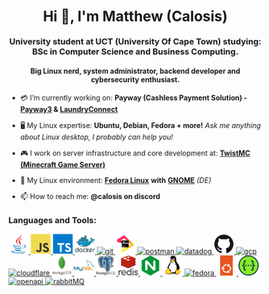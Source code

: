 <h1 align="center">Hi 👋, I'm Matthew (Calosis)</h1>
<h3 align="center">University student at UCT (University Of Cape Town) studying: BSc in Computer Science and Business Computing.</h3>
<h4 align="center"> Big Linux nerd, system administrator, backend developer and cybersecurity enthusiast. </h4>

- 💳 I’m currently working on: **Payway (Cashless Payment Solution) - [Payway3](https://payway3.iqt.co.za) & [LaundryConnect](https://www.laundrysolutions360.co.za/laundry-connect/)**

- 🖥️ My Linux expertise: **Ubuntu, Debian, Fedora + more!** _Ask me anything about Linux desktop, I probably can help you!_

- 🎮 I work on server infrastructure and core development at: **[TwistMC (Minecraft Game Server)](https://github.com/TwistMC-Development)**

- 🐧 My Linux environment: **[Fedora Linux](https://fedoraproject.org/)** **with** **[GNOME](https://www.gnome.org/)** _(DE)_

- 📫 How to reach me: **@calosis on discord**

<h3 align="left">Languages and Tools:</h3>
<p align="left">
    <a href="https://www.java.com" target="_blank" rel="noreferrer">
        <img src="https://raw.githubusercontent.com/devicons/devicon/master/icons/java/java-original.svg" alt="java" width="40" height="40"/>
    </a>
    <a href="https://developer.mozilla.org/en-US/docs/Web/JavaScript" target="_blank" rel="noreferrer">
        <img src="https://raw.githubusercontent.com/devicons/devicon/master/icons/javascript/javascript-original.svg" alt="javascript" width="40" height="40"/>
    </a>
    <a href="https://www.typescriptlang.org/" target="_blank" rel="noreferrer">
        <img src="https://raw.githubusercontent.com/devicons/devicon/master/icons/typescript/typescript-original.svg" alt="typescript" width="40" height="40"/>
    </a>
    <a href="https://www.docker.com/" target="_blank" rel="noreferrer">
        <img src="https://raw.githubusercontent.com/devicons/devicon/master/icons/docker/docker-original-wordmark.svg" alt="docker" width="40" height="40"/>
    </a>
    <a href="https://git-scm.com/" target="_blank" rel="noreferrer">
        <img src="https://www.vectorlogo.zone/logos/git-scm/git-scm-icon.svg" alt="git" width="40" height="40"/>
    </a>
    <a href="https://www.jetbrains.com/" target="_blank" rel="noreferrer">
        <img src="https://raw.githubusercontent.com/devicons/devicon/master/icons/jetbrains/jetbrains-original.svg" alt="jetbrains" width="40" height="40"/>
    </a>
    <a href="https://postman.com" target="_blank" rel="noreferrer">
        <img src="https://www.vectorlogo.zone/logos/getpostman/getpostman-icon.svg" alt="postman" width="40" height="40"/>
    </a>
    <a href="https://www.datadoghq.com/" target="_blank" rel="noreferrer">
        <img src="https://www.vectorlogo.zone/logos/datadoghq/datadoghq-icon.svg" alt="datadog" width="40" height="40"/>
    </a>
    <a href="https://github.com/" target="_blank" rel="noreferrer">
        <img src="https://raw.githubusercontent.com/devicons/devicon/master/icons/github/github-original.svg" alt="github" width="40" height="40"/>
    </a>
    <a href="https://cloud.google.com" target="_blank" rel="noreferrer">
        <img src="https://www.vectorlogo.zone/logos/google_cloud/google_cloud-icon.svg" alt="gcp" width="40" height="40"/>
    </a>
    <a href="https://www.cloudflare.com/" target="_blank" rel="noreferrer">
        <img src="https://www.vectorlogo.zone/logos/cloudflare/cloudflare-icon.svg" alt="cloudflare" width="40" height="40"/>
    </a>
    <a href="https://www.mongodb.com/" target="_blank" rel="noreferrer">
        <img src="https://raw.githubusercontent.com/devicons/devicon/master/icons/mongodb/mongodb-original-wordmark.svg" alt="mongodb" width="40" height="40"/>
    </a>
    <a href="https://www.mysql.com/" target="_blank" rel="noreferrer">
        <img src="https://raw.githubusercontent.com/devicons/devicon/master/icons/mysql/mysql-original-wordmark.svg" alt="mysql" width="40" height="40"/>
    </a>
    <a href="https://www.postgresql.org" target="_blank" rel="noreferrer">
        <img src="https://raw.githubusercontent.com/devicons/devicon/master/icons/postgresql/postgresql-original-wordmark.svg" alt="postgresql" width="40" height="40"/>
    </a>
    <a href="https://redis.io" target="_blank" rel="noreferrer">
        <img src="https://raw.githubusercontent.com/devicons/devicon/master/icons/redis/redis-original-wordmark.svg" alt="redis" width="40" height="40"/>
    </a>
    <a href="https://www.nginx.com" target="_blank" rel="noreferrer">
        <img src="https://raw.githubusercontent.com/devicons/devicon/master/icons/nginx/nginx-original.svg" alt="nginx" width="40" height="40"/>
    </a>
    <a href="https://www.linuxfoundation.org/" target="_blank" rel="noreferrer">
        <img src="https://raw.githubusercontent.com/devicons/devicon/master/icons/linux/linux-original.svg" alt="linux" width="40" height="40"/>
    </a>
    <a href="https://getfedora.org/" target="_blank" rel="noreferrer">
        <img src="https://www.vectorlogo.zone/logos/getfedora/getfedora-icon.svg" alt="fedora" width="40" height="40"/>
    </a>
    <a href="https://ubuntu.com/" target="_blank" rel="noreferrer">
        <img src="https://raw.githubusercontent.com/devicons/devicon/master/icons/ubuntu/ubuntu-plain.svg" alt="ubuntu" width="40" height="40"/>
    </a>
    <a href="https://swagger.io/" target="_blank" rel="noreferrer">
        <img src="https://raw.githubusercontent.com/devicons/devicon/master/icons/swagger/swagger-original.svg" alt="swagger" width="40" height="40"/>
    </a>
    <a href="https://www.openapis.org/" target="_blank" rel="noreferrer">
        <img src="https://www.vectorlogo.zone/logos/openapis/openapis-icon.svg" alt="openapi" width="40" height="40"/>
    </a>
    <a href="https://www.rabbitmq.com" target="_blank" rel="noreferrer">
        <img src="https://www.vectorlogo.zone/logos/rabbitmq/rabbitmq-icon.svg" alt="rabbitMQ" width="40" height="40"/>
    </a>
</p>

